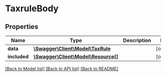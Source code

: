 # TaxruleBody

## Properties
Name | Type | Description | Notes
------------ | ------------- | ------------- | -------------
**data** | [**\Swagger\Client\Model\TaxRule**](TaxRule.md) |  | [optional] 
**included** | [**\Swagger\Client\Model\Resource[]**](Resource.md) |  | [optional] 

[[Back to Model list]](../../README.md#documentation-for-models) [[Back to API list]](../../README.md#documentation-for-api-endpoints) [[Back to README]](../../README.md)

